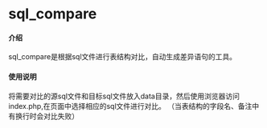 # sql_compare

#### 介绍
sql_compare是根据sql文件进行表结构对比，自动生成差异语句的工具。

#### 使用说明

将需要对比的源sql文件和目标sql文件放入data目录，然后使用浏览器访问index.php,在页面中选择相应的sql文件进行对比。
（当表结构的字段名、备注中有换行时会对比失败）